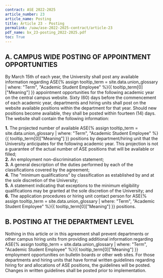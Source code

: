 ```yaml
---
contract: ASE 2022-2025
article_number: 23
article_name: Posting
title: Article 23 - Posting
permalink: /uaw/ase-2022-2025-contract/article-23
pdf_name: bx_23-posting_2022-2025.pdf
toc: True
---
```



## A. CAMPUS WIDE POSTING OF APPOINTMENT OPPORTUNITIES

By March 15th of each year, the University shall post any available information regarding <span class="tooltip">ASE<span class="tooltip-text">{% assign tooltip_term = site.data.union_glossary | where: "Term", "Academic Student Employee" %}{{ tooltip_term[0]["Meaning"] }}</span></span> appointment opportunities for the following academic year on the central campus website. Sixty (60) days before the commencement of each academic year, departments and hiring units shall post on the website available positions within the department for that year. Should new positions become available, they shall be posted within fourteen (14) days. The website shall contain the following information:

<div class="lvl2"><b>1.</b> The projected number of available <span class="tooltip">ASE<span class="tooltip-text">{% assign tooltip_term = site.data.union_glossary | where: "Term", "Academic Student Employee" %}{{ tooltip_term[0]["Meaning"] }}</span></span> positions by department/hiring unit that the University anticipates for the following academic year. This projection is not a guarantee of the actual number of ASE positions that will be available or filled;</div>
<div class="lvl2"><b>2.</b> An employment non-discrimination statement;</div>
<div class="lvl2"><b>3.</b> A general description of the duties performed by each of the classifications covered by the agreement;</div>
<div class="lvl2"><b>4.</b> The "minimum qualifications" by classification as established by and at the sole discretion of the University;</div>
<div class="lvl2"><b>5.</b> A statement indicating that exceptions to the minimum eligibility qualifications may be granted at the sole discretion of the University; and</div>
<div class="lvl2"><b>6.</b> The application procedures or hiring unit contact person for <span class="tooltip">ASE<span class="tooltip-text">{% assign tooltip_term = site.data.union_glossary | where: "Term", "Academic Student Employee" %}{{ tooltip_term[0]["Meaning"] }}</span></span> positions.</div>

## B. POSTING AT THE DEPARTMENT LEVEL

Nothing in this article or in this agreement shall prevent departments or other campus hiring units from providing additional information regarding <span class="tooltip">ASE<span class="tooltip-text">{% assign tooltip_term = site.data.union_glossary | where: "Term", "Academic Student Employee" %}{{ tooltip_term[0]["Meaning"] }}</span></span> employment opportunities on bulletin boards or other web sites. For those departments and hiring units that have formal written guidelines regarding hiring for and allocations of ASE positions, the guidelines will be posted. Changes in written guidelines shall be posted prior to implementation.

